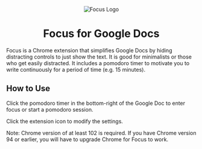 <p align='center'>
  <img src='https://joelgrayson.com/software/focus/logo.png' alt='Focus Logo' />
  <h1 align="center">Focus for Google Docs</h1>
</p>

Focus is a Chrome extension that simplifies Google Docs by hiding distracting controls to just show the text. It is good for minimalists or those who get easily distracted. It includes a pomodoro timer to motivate you to write continuously for a period of time (e.g. 15 minutes).

## How to Use
Click the pomodoro timer in the bottom-right of the Google Doc to enter focus or start a pomodoro session.

Click the extension icon to modify the settings.

Note: Chrome version of at least 102 is required. If you have Chrome version 94 or earlier, you will have to upgrade Chrome for Focus to work.

